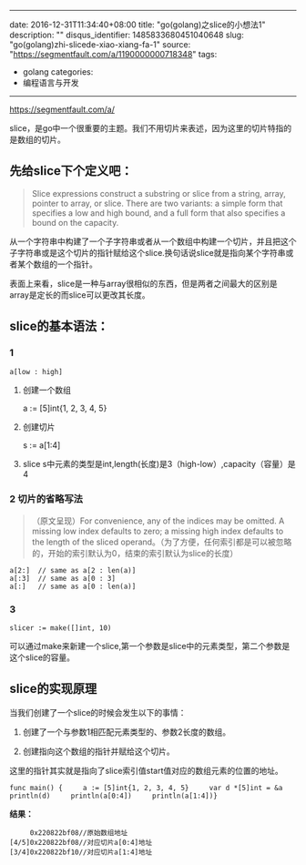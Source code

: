 
---
date: 2016-12-31T11:34:40+08:00
title: "go(golang)之slice的小想法1"
description: ""
disqus_identifier: 1485833680451040648
slug: "go(golang)zhi-slicede-xiao-xiang-fa-1"
source: "https://segmentfault.com/a/1190000000718348"
tags: 
- golang 
categories:
- 编程语言与开发
---

https://segmentfault.com/a/

slice，是go中一个很重要的主题。我们不用切片来表述，因为这里的切片特指的是数组的切片。

先给slice下个定义吧：
---------------------

> Slice expressions construct a substring or slice from a string, array,
> pointer to array, or slice. There are two variants: a simple form that
> specifies a low and high bound, and a full form that also specifies a
> bound on the capacity.

从一个字符串中构建了一个子字符串或者从一个数组中构建一个切片，并且把这个子字符串或是这个切片的指针赋给这个slice.换句话说slice就是指向某个字符串或者某个数组的一个指针。

表面上来看，slice是一种与array很相似的东西，但是两者之间最大的区别是array是定长的而slice可以更改其长度。

slice的基本语法：
-----------------

### 1

    a[low : high]

1.  创建一个数组

    a := \[5\]int{1, 2, 3, 4, 5}

2.  创建切片

    s := a\[1:4\]

3.  slice
    s中元素的类型是int,length(长度)是3（high-low）,capacity（容量）是4

### 2 切片的省略写法

> （原文呈现）For convenience, any of the indices may be omitted. A
> missing low index defaults to zero; a missing high index defaults to
> the length of the sliced
> operand。（为了方便，任何索引都是可以被忽略的，开始的索引默认为0，结束的索引默认为slice的长度）

    a[2:]  // same as a[2 : len(a)]
    a[:3]  // same as a[0 : 3]
    a[:]   // same as a[0 : len(a)]

### 3

    slicer := make([]int, 10)

可以通过make来新建一个slice,第一个参数是slice中的元素类型，第二个参数是这个slice的容量。

slice的实现原理
---------------

当我们创建了一个slice的时候会发生以下的事情：

1.  创建了一个与参数1相匹配元素类型的、参数2长度的数组。

2.  创建指向这个数组的指针并赋给这个切片。

这里的指针其实就是指向了slice索引值start值对应的数组元素的位置的地址。

`func main() {     a := [5]int{1, 2, 3, 4, 5}     var d *[5]int = &a     println(d)     println(a[0:4])     println(a[1:4])}`

**结果：**

         0x220822bf08//原始数组地址
    [4/5]0x220822bf08//对应切片a[0:4]地址
    [3/4]0x220822bf10//对应切片a[1:4]地址

